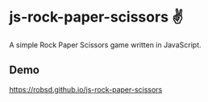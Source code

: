# js-rock-paper-scissors ✌️

A simple Rock Paper Scissors game written in JavaScript.

## Demo

https://robsd.github.io/js-rock-paper-scissors